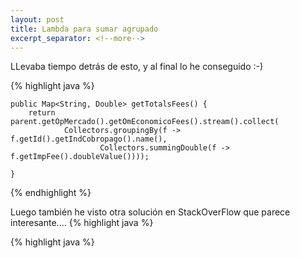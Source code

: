 ```yaml
---
layout: post
title: Lambda para sumar agrupado
excerpt_separator: <!--more-->
---
```


<!--more-->

LLevaba tiempo detrás de esto, y al final lo he conseguido :-)

{% highlight java %}

	public Map<String, Double> getTotalsFees() {
		return parent.getOpMercado().getOmEconomicoFees().stream().collect(
				Collectors.groupingBy(f -> f.getId().getIndCobropago().name(),
						Collectors.summingDouble(f -> f.getImpFee().doubleValue())));
		
	}

{% endhighlight %}

Luego también he visto otra solución en StackOverFlow que parece interesante....
{% highlight java %}


{% highlight java %}
